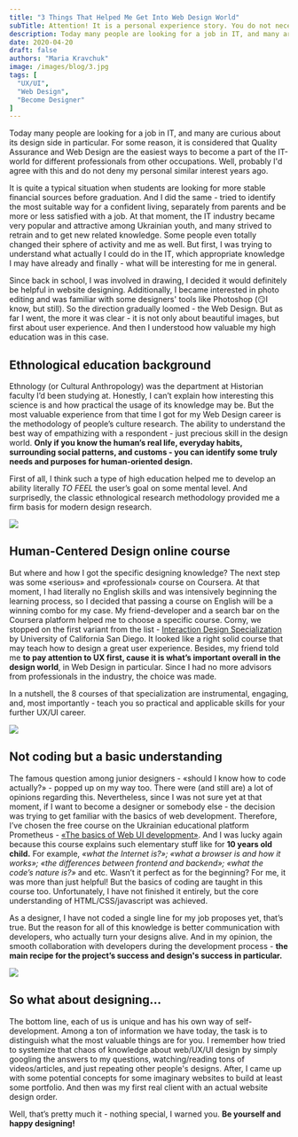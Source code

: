 ```yaml
---
title: "3 Things That Helped Me Get Into Web Design World"
subTitle: Attention! It is a personal experience story. You do not necessarily have to repeat it in home conditions.
description: Today many people are looking for a job in IT, and many are curious about its design side in particular. For some reason, it is considered that Quality Assurance and Web design are the easiest ways to become a part of the IT-world for different professionals from other occupations.
date: 2020-04-20
draft: false
authors: "Maria Kravchuk"
image: /images/blog/3.jpg
tags: [
  "UX/UI",
  "Web Design",
  "Become Designer"
]
---
```


Today many people are looking for a job in IT, and many are curious about its design side in particular. For some reason, it is considered that Quality Assurance and Web Design are the easiest ways to become a part of the IT-world for different professionals from other occupations. Well, probably I'd agree with this and do not deny my personal similar interest years ago.

It is quite a typical situation when students are looking for more stable financial sources before graduation. And I did the same - tried to identify the most suitable way for a confident living, separately from parents and be more or less satisfied with a job. At that moment, the IT industry became very popular and attractive among Ukrainian youth, and many strived to retrain and to get new related knowledge. Some people even totally changed their sphere of activity and me as well. But first, I was trying to understand what actually I could do in the IT, which appropriate knowledge I may have already and finally - what will be interesting for me in general.

Since back in school, I was involved in drawing, I decided it would definitely be helpful in website designing. Additionally, I became interested in photo editing and was familiar with some designers' tools like Photoshop (😏I know, but still). So the direction gradually loomed - the Web Design. But as far I went, the more it was clear - it is not only about beautiful images, but first about user experience. And then I understood how valuable my high education was in this case.

## Ethnological education background

Ethnology (or Cultural Anthropology) was the department at Historian faculty I’d been studying at. Honestly, I can’t explain how interesting this science is and how practical the usage of its knowledge may be. But the most valuable experience from that time I got for my Web Design career is the methodology of people’s culture research. The ability to understand the best way of empathizing with a respondent - just precious skill in the design world. **Only if you know the human’s real life, everyday habits, surrounding social patterns, and customs - you can identify some truly needs and purposes for human-oriented design.**

First of all, I think such a type of high education helped me to develop an ability literally *TO FEEL* the user’s goal on some mental level. And surprisedly, the classic ethnological research methodology provided me a firm basis for modern design research.

![](/images/blog/post-img-4.jpg)

## Human-Centered Design online course

But where and how I got the specific designing knowledge? The next step was some «serious» and «professional» course on Coursera. At that moment, I had literally no English skills and was intensively beginning the learning process, so I decided that passing a course on English will be a winning combo for my case. My friend-developer and a search bar on the Coursera platform helped me to choose a specific course. Corny, we stopped on the first variant from the list - [Interaction Design Specialization](https://www.coursera.org/specializations/interaction-design) by University of California San Diego. It looked like a right solid course that may teach how to design a great user experience. Besides, my friend told me **to pay attention to UX first, cause it is what’s important overall in the design world**, in Web Design in particular. Since I had no more advisors from professionals in the industry, the choice was made.

In a nutshell, the 8 courses of that specialization are instrumental, engaging, and, most importantly - teach you so practical and applicable skills for your further UX/UI career.

![](/images/blog/post-img-5.jpg)

## Not coding but a basic understanding

The famous question among junior designers - «should I know how to code actually?» - popped up on my way too. There were (and still are) a lot of opinions regarding this. Nevertheless, since I was not sure yet at that moment, if I want to become a designer or somebody else - the decision was trying to get familiar with the basics of web development. Therefore, I’ve chosen the free course on the Ukrainian educational platform Prometheus - [«The basics of Web UI development»](https://courses.prometheus.org.ua/courses/course-v1:LITS+114+2017_T4/about). And I was lucky again because this course explains such elementary stuff like for **10 years old child.** For example, *«what the Internet is?»; «what a browser is and how it works»; «the differences between frontend and backend»; «what the code’s nature is?»* and etc. Wasn’t it perfect as for the beginning? For me, it was more than just helpful! But the basics of coding are taught in this course too. Unfortunately, I have not finished it entirely, but the core understanding of HTML/CSS/javascript was achieved.

As a designer, I have not coded a single line for my job proposes yet, that’s true. But the reason for all of this knowledge is better communication with developers, who actually turn your designs alive. And in my opinion, the smooth collaboration with developers during the development process - **the main recipe for the project’s success and design's success in particular.**

![](/images/blog/post-img-6.jpg)

## So what about designing…

The bottom line, each of us is unique and has his own way of self-development. Among a ton of information we have today, the task is to distinguish what the most valuable things are for you. I remember how tried to systemize that chaos of knowledge about web/UX/UI design by simply googling the answers to my questions, watching/reading tons of videos/articles, and just repeating other people's designs. After, I came up with some potential concepts for some imaginary websites to build at least some portfolio. And then was my first real client with an actual website design order.

Well, that’s pretty much it - nothing special, I warned you. **Be yourself and happy designing!**